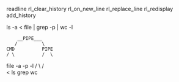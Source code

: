readline
rl_clear_history
rl_on_new_line
rl_replace_line
rl_redisplay
add_history

ls -a < file | grep -p | wc -l

        __PIPE___
       /         \
    CMD          PIPE
    / \          /  \
  file -a       -p   -l
  /     \      /      \
 <       ls  grep     wc
